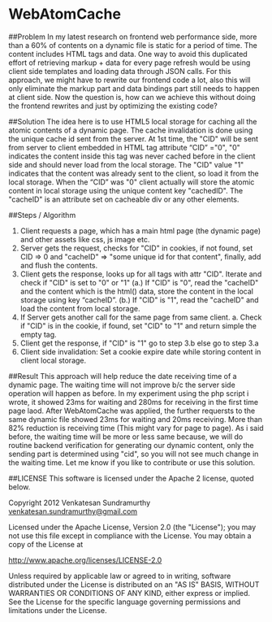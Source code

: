 WebAtomCache
============

##Problem
In my latest research on frontend web performance side, more than a 60% of contents on a dynamic file is static for a period of time.
The content includes HTML tags and data. One way to avoid this duplicated
effort of retrieving markup + data for every page refresh would be using client side templates and loading data through JSON calls.
For this approach, we might have to rewrite our frontend code a lot, also this will only eliminate the markup part and data bindings 
part still needs to happen at client side. Now the question is, how can we achieve this without doing the frontend rewrites and just by optimizing the existing code?

##Solution
The idea here is to use HTML5 local storage for caching all the atomic contents of a dynamic page. The cache invalidation is done using the unique cache id sent from the server. At 1st time, the "CID" will be sent from server to client embedded in 
HTML tag attribute “CID” ="0", "0" indicates the content inside this tag was never cached before in the client side and should never load from the local storage.
The "CID" value "1" indicates that the content was already sent to the client, so load it from the local storage. When the “CID” was "0" client actually will store the atomic content in local storage using the unique content key "cachedID". The "cacheID" is an attribute set on cacheable div or any other elements.

##Steps / Algorithm

1. Client requests a page, which has a main html page (the dynamic page) and other assets like css, js image etc.
2. Server gets the request, checks for "CID" in cookies, if not found, set CID => 0 and
   "cacheID" => "some unique id for that content", finally, add and flush the contents.
3. Client gets the response, looks up for all tags with attr "CID". Iterate and check if "CID" is set to "0" or "1"
    (a.) If "CID" is "0", read the "cacheID" and the content which is the html() data, store the content in the local storage using key “cacheID”.
    (b.) If "CID" is "1", read the "cacheID" and load the content from local storage. 
4. If Server gets another call for the same page from same client.
   a. Check if "CID" is in the cookie, if found, set "CID" to "1" and return simple the empty tag.
5. Client get the response, if "CID" is "1" go to step 3.b else go to step 3.a
6. Client side invalidation: Set a cookie expire date while storing content in client local storage.

##Result
This approach will help reduce the date receiving time of a dynamic page.
The waiting time will not improve b/c the server side operation will happen as before.
In my experiment using the php script i wrote, it showed 23ms for waiting and 280ms for receiving in the first time page laod.
After WebAtomCache was applied, the further requersts to the same dynamic file showed 23ms for waiting and 20ms receiving.
More than 82% reduction is receiving time (This might vary for page to page).
As i said before, the waiting time will be more or less same because,
we will do routine backend verification for generating our dynamic content, only the sending
part is determined using "cid", so you will not see much change in the waiting time. Let me know if you like to
contribute or use this solution.

##LICENSE
This software is licensed under the Apache 2 license, quoted below.


Copyright 2012 Venkatesan Sundramurthy <venkatesan.sundramurthy@gmail.com>

Licensed under the Apache License, Version 2.0 (the "License"); you may not
use this file except in compliance with the License. You may obtain a copy of
the License at

http://www.apache.org/licenses/LICENSE-2.0

Unless required by applicable law or agreed to in writing, software
distributed under the License is distributed on an "AS IS" BASIS, WITHOUT
WARRANTIES OR CONDITIONS OF ANY KIND, either express or implied. See the
License for the specific language governing permissions and limitations under
the License.
